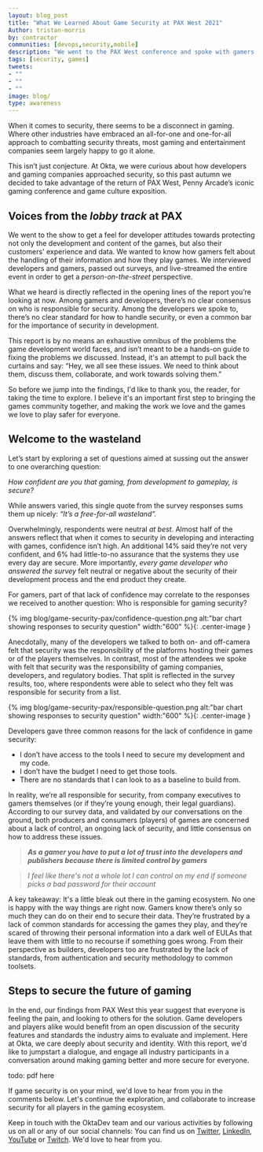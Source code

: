 ```yaml
---
layout: blog_post
title: "What We Learned About Game Security at PAX West 2021"
Author: tristan-morris
by: contractor
communities: [devops,security,mobile]
description: "We went to the PAX West conference and spoke with gamers and game developers about security standards for the gaming industry. Here's what we discovered."
tags: [security, games]
tweets:
- ""
- ""
- ""
image: blog/ 
type: awareness
---
```


When it comes to security, there seems to be a disconnect in gaming. Where other industries have embraced an all-for-one and one-for-all approach to combatting security threats, most gaming and entertainment companies seem largely happy to go it alone.

This isn’t just conjecture. At Okta, we were curious about how developers and gaming companies approached security, so this past autumn we decided to take advantage of the return of PAX West, Penny Arcade’s iconic gaming conference and game culture exposition. 

## Voices from the *lobby track* at PAX

We went to the show to get a feel for developer attitudes towards protecting not only the development and content of the games, but also their customers' experience and data. We wanted to know how gamers felt about the handling of their information and how they play games. We interviewed developers and gamers, passed out surveys, and live-streamed the entire event in order to get a *person-on-the-street* perspective.

What we heard is directly reflected in the opening lines of the report you’re looking at now. Among gamers and developers, there’s no clear consensus on who is responsible for security. Among the developers we spoke to, there’s no clear standard for how to handle security, or even a common bar for the importance of security in development.

This report is by no means an exhaustive omnibus of the problems the game development world faces, and isn’t meant to be a hands-on guide to fixing the problems we discussed. Instead, it's an attempt to pull back the curtains and say: “Hey, we all see these issues. We need to think about them, discuss them, collaborate, and work towards solving them.”

So before we jump into the findings, I'd like to thank you, the reader, for taking the time to explore. I believe it's an important first step to bringing the games community together, and making the work we love and the games we love to play safer for everyone.


## Welcome to the wasteland

Let’s start by exploring a set of questions aimed at sussing out the answer to one overarching question:

*How confident are you that gaming, from development to gameplay, is secure?* 

While answers varied, this single quote from the survey responses sums them up nicely: *“It’s a free-for-all wasteland”.*

Overwhelmingly, respondents were neutral *at best*. Almost half of the answers reflect that when it comes to security in developing and interacting with games, confidence isn’t high. An additional 14% said they’re not very confident, and 6% had little-to-no assurance that the systems they use every day are secure. More importantly, *every game developer who answered the survey* felt neutral or negative about the security of their development process and the end product they create.

For gamers, part of that lack of confidence may correlate to the responses we received to another question: Who is responsible for gaming security?

{% img blog/game-security-pax/confidence-question.png alt:"bar chart showing responses to security question" width:"600" %}{: .center-image }

Anecdotally, many of the developers we talked to both on- and off-camera felt that security was the responsibility of the platforms hosting their games or of the players themselves. In contrast, most of the attendees we spoke with felt that security was the responsibility of gaming companies, developers, and regulatory bodies. That split is reflected in the survey results, too, where respondents were able to select who they felt was responsible for security from a list.

{% img blog/game-security-pax/responsible-question.png alt:"bar chart showing responses to security question" width:"600" %}{: .center-image }

Developers gave three common reasons for the lack of confidence in game security: 
- I don’t have access to the tools I need to secure my development and my code. 
- I don’t have the budget I need to get those tools. 
- There are no standards that I can look to as a baseline to build from. 

In reality, we’re all responsible for security, from company executives to gamers themselves (or if they’re young enough, their legal guardians). According to our survey data, and validated by our conversations on the ground, both producers and consumers (players) of games are concerned about a lack of control, an ongoing lack of security, and little consensus on how to address these issues.

> ***As a gamer you have to put a lot of trust into the developers and publishers because there is limited control by gamers***

> *I feel like there's not a whole lot I can control on my end if someone picks a bad password for their account*

A key takeaway: It's a little bleak out there in the gaming ecosystem. No one is happy with the way things are right now. Gamers know there’s only so much they can do on their end to secure their data. They’re frustrated by a lack of common standards for accessing the games they play, and they’re scared of throwing their personal information into a dark well of EULAs that leave them with little to no recourse if something goes wrong. From their perspective as builders, developers too are frustrated by the lack of standards, from authentication and security methodology to common toolsets. 

## Steps to secure the future of gaming

In the end, our findings from PAX West this year suggest that everyone is feeling the pain, and looking to others for the solution. Game developers and players alike would benefit from an open discussion of the security features and standards the industry aims to evaluate and implement. Here at Okta, we care deeply about security and identity. With this report, we'd like to jumpstart a dialogue, and engage all industry participants in a conversation around making gaming better and more secure for everyone. 

todo: pdf here

If game security is on your mind, we'd love to hear from you in the comments below. Let's continue the exploration, and collaborate to increase security for all players in the gaming ecosystem.  

Keep in touch with the OktaDev team and our various activities by following us on all or any of our social channels: You can find us on [Twitter](https://twitter.com/oktadev), [LinkedIn](https://www.linkedin.com/company/oktadev/), [YouTube](https://www.youtube.com/c/OktaDev/) or [Twitch](https://www.twitch.tv/oktadev). We'd love to hear from you. 


